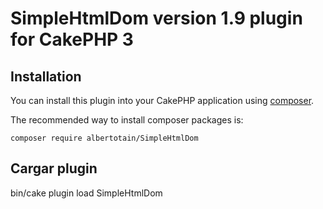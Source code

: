 # SimpleHtmlDom version 1.9 plugin for CakePHP 3

## Installation

You can install this plugin into your CakePHP application using [composer](https://getcomposer.org).

The recommended way to install composer packages is:

```
composer require albertotain/SimpleHtmlDom
```

## Cargar plugin
bin/cake plugin load SimpleHtmlDom

